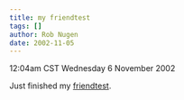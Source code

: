 ```yaml
---
title: my friendtest
tags: []
author: Rob Nugen
date: 2002-11-05
---
```


<p class=date>12:04am CST Wednesday 6 November 2002</p>

<p>Just finished my <a
href="http://thunderrabbit.friendtest.com">friendtest</a>.</p>
